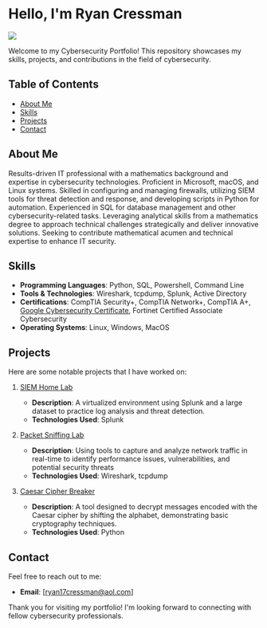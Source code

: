 # Hello, I'm Ryan Cressman
<a href="https://www.linkedin.com/in/ryan-cressman-90835b150"><img src="https://img.shields.io/badge/-LinkedIn-0072b1?&style=for-the-badge&logo=linkedin&logoColor=white" /></a>

Welcome to my Cybersecurity Portfolio! This repository showcases my skills, projects, and contributions in the field of cybersecurity. 

## Table of Contents

- [About Me](#about-me)
- [Skills](#skills)
- [Projects](#projects)
- [Contact](#contact)

## About Me

Results-driven IT professional with a mathematics background and expertise in cybersecurity technologies. Proficient in Microsoft, macOS, and Linux systems. Skilled in configuring and managing firewalls, utilizing SIEM tools for threat detection and response, and developing scripts in Python for automation. Experienced in SQL for database management and other cybersecurity-related tasks. Leveraging analytical skills from a mathematics degree to approach technical challenges strategically and deliver innovative solutions. Seeking to contribute mathematical acumen and technical expertise to enhance IT security.

## Skills

- **Programming Languages**: Python, SQL, Powershell, Command Line
- **Tools & Technologies**: Wireshark, tcpdump, Splunk, Active Directory
- **Certifications**: CompTIA Security+, CompTIA Network+, CompTIA A+, [Google Cybersecurity Certificate](https://github.com/ryancressman/Google-Cybersecurity-Certificate), Fortinet Certified Associate Cybersecurity
- **Operating Systems**: Linux, Windows, MacOS

## Projects

Here are some notable projects that I have worked on:

1. [SIEM Home Lab](https://github.com/ryancressman/SIEM-Home-Lab)
   - **Description**: A virtualized environment using Splunk and a large dataset to practice log analysis and threat detection.
   - **Technologies Used**: Splunk

2. [Packet Sniffing Lab](https://github.com/ryancressman/Packet-Sniffer-Wireshark-Tcpdump)
   - **Description**: Using tools to capture and analyze network traffic in real-time to identify performance issues, vulnerabilities, and potential security threats
   - **Technologies Used**: Wireshark, tcpdump

2. [Caesar Cipher Breaker](https://github.com/ryancressman/Caesar-Cipher-Breaker)
   - **Description**: A tool designed to decrypt messages encoded with the Caesar cipher by shifting the alphabet, demonstrating basic cryptography techniques.
   - **Technologies Used**: Python

## Contact

Feel free to reach out to me:

- **Email**: [ryan17cressman@aol.com]

Thank you for visiting my portfolio! I'm looking forward to connecting with fellow cybersecurity professionals.
